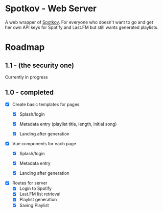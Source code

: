 # Spotkov - Web Server

A web wrapper of [Spotkov](https://github.com/snyderks/spotkov).
For everyone who doesn't want to go and get her own API keys for Spotify and Last.FM but still wants generated playlists.

# Roadmap
## 1.1 - (the security one)
Currently in progress
## 1.0 - completed
 - [x] Create basic templates for pages
    - [x] Splash/login
    - [x] Metadata entry (playlist title, length, initial song)
    - [x] Landing after generation

    
- [x] Vue components for each page
    - [x] Splash/login
    - [x] Metadata entry
    - [x] Landing after generation


- [x] Routes for server
    - [x] Login to Spotify
    - [x] Last.FM list retrieval
    - [x] Playlist generation
    - [x] Saving Playlist
